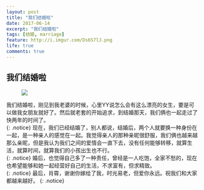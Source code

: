 ```yaml
---
layout: post
title: "我们结婚啦"
date: 2017-06-14
excerpt: "我们结婚啦"
tags: [结婚, marriage]
feature: http://i.imgur.com/Ds6S7lJ.png
life: true
comments: true
---
```

## 我们结婚啦
<figure>
	<a href="{{ site.staticUrl }}/image/jpg/marriage.JPG"><img src="{{ site.staticUrl }}/image/jpg/marriage.JPG" /></a>
</figure>

我们结婚啦，刚见到我老婆的时候，心里YY说怎么会有这么漂亮的女生，要是可以做我女朋友就好了。然后就老套的开始追求，到结婚那天，我们俩也一起走过了快两年的时间了。<br/>
{: .notice}
现在，我们已经结婚了，别人都说，结婚后，两个人就要换一种身份在一起，是一种亲人的感觉在一起。我觉得亲人的那种亲昵很舒服，我们俩也越来越那么亲昵，但是我认为我们之间的爱情会一直下去，没有任何能够转移，就算生活，就算时间，就算我们的小孩出生也不行。<br/>
{: .notice}
婚后，也觉得自己多了一种责任，曾经是一人吃饱，全家不愁的，现在也希望能够和她一起经营好自己的生活，不求富有，但求精致。<br/>
{: .notice}
最后，肖霄，谢谢你嫁给了我，时光易老，但爱你永远。祝我们和大家都越来越好。
{: .notice}

